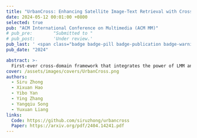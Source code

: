 ```yaml
---
title: "UrbanCross: Enhancing Satellite Image-Text Retrieval with Cross-Domain Adaptation"
date: 2024-05-12 00:01:00 +0800
selected: true
pub: "ACM International Conference on Multimedia (ACM MM)"
# pub_pre:        "Submitted to "
# pub_post:       'Under review.'
pub_last: ' <span class="badge badge-pill badge-publication badge-warning">Poster</span>'
pub_date: "2024"

abstract: >-
  First-ever cross-domain framework that integrates the power of LMM and SAM into satellite image-text retrieval.
cover: /assets/images/covers/UrbanCross.png
authors:
  - Siru Zhong
  - Xixuan Hao
  - Yibo Yan
  - Ying Zhang
  - Yangqiu Song
  - Yuxuan Liang
links:
  Code: https://github.com/siruzhong/urbancross
  Paper: https://arxiv.org/pdf/2404.14241.pdf
---
```

